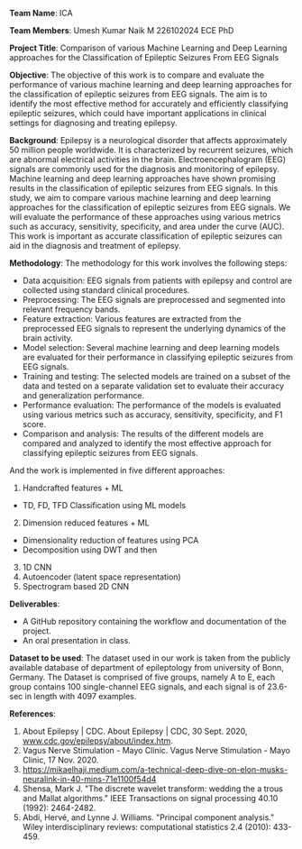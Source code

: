 **Team Name**:
ICA 

**Team Members**:
Umesh Kumar Naik M 226102024 ECE PhD

**Project Title**:
Comparison of various Machine Learning and Deep Learning approaches for the Classification of Epileptic Seizures From EEG Signals        

**Objective**:
The objective of this work is to compare and evaluate the performance of various machine learning and deep learning approaches for the classification of epileptic seizures from EEG signals. The aim is to identify the most effective method for accurately and efficiently classifying epileptic seizures, which could have important applications in clinical settings for diagnosing and treating epilepsy.

**Background**:
Epilepsy is a neurological disorder that affects approximately 50 million people worldwide. It is characterized by recurrent seizures, which are abnormal electrical activities in the brain. Electroencephalogram (EEG) signals are commonly used for the diagnosis and monitoring of epilepsy. Machine learning and deep learning approaches have shown promising results in the classification of epileptic seizures from EEG signals. In this study, we aim to compare various machine learning and deep learning approaches for the classification of epileptic seizures from EEG signals. We will evaluate the performance of these approaches using various metrics such as accuracy, sensitivity, specificity, and area under the curve (AUC). This work is important as accurate classification of epileptic seizures can aid in the diagnosis and treatment of epilepsy.

**Methodology**:
The methodology for this work involves the following steps:

* Data acquisition: EEG signals from patients with epilepsy and control are collected using standard clinical procedures.
* Preprocessing: The EEG signals are preprocessed and segmented into relevant frequency bands.
* Feature extraction: Various features are extracted from the preprocessed EEG signals to represent the underlying dynamics of the brain activity.
* Model selection: Several machine learning and deep learning models are evaluated for their performance in classifying epileptic seizures from EEG signals.
* Training and testing: The selected models are trained on a subset of the data and tested on a separate validation set to evaluate their accuracy and generalization performance.
* Performance evaluation: The performance of the models is evaluated using various metrics such as accuracy, sensitivity, specificity, and F1 score.
* Comparison and analysis: The results of the different models are compared and analyzed to identify the most effective approach for classifying epileptic seizures from EEG signals.


And the work is implemented in five different approaches:
1) Handcrafted features + ML
* TD, FD, TFD
Classification using ML models
2) Dimension reduced features + ML
* Dimensionality reduction of features using PCA
* Decomposition using DWT and then
3) 1D CNN
4) Autoencoder (latent space representation)
5) Spectrogram based 2D CNN

**Deliverables**:
* A GitHub repository containing the workflow and documentation of the project.
* An oral presentation in class.

**Dataset to be used**:
The dataset used in our work is taken from the publicly available database of department of epileptology from university of Bonn, Germany. The Dataset is comprised of five groups, namely A to E, each group contains 100 single-channel EEG signals, and each signal is of 23.6-sec in length with 4097 examples.

**References**:
1) About Epilepsy | CDC. About Epilepsy | CDC, 30 Sept. 2020, www.cdc.gov/epilepsy/about/index.htm. 
2) Vagus Nerve Stimulation - Mayo Clinic. Vagus Nerve Stimulation - Mayo Clinic, 17 Nov. 2020.
3) https://mikaelhaji.medium.com/a-technical-deep-dive-on-elon-musks-neuralink-in-40-mins-71e1100f54d4
4) Shensa, Mark J. "The discrete wavelet transform: wedding the a trous and Mallat algorithms." IEEE Transactions on signal processing 40.10 (1992): 2464-2482.
5) Abdi, Hervé, and Lynne J. Williams. "Principal component analysis." Wiley interdisciplinary reviews: computational statistics 2.4 (2010): 433-459.

